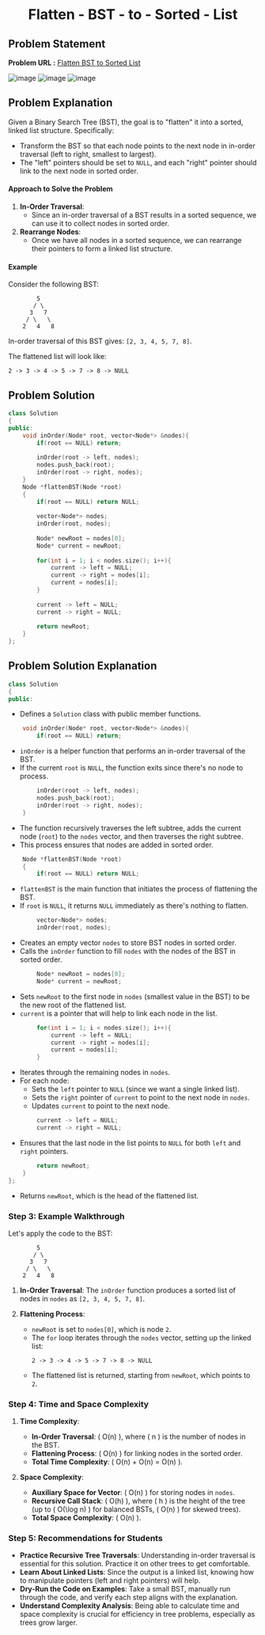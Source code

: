 <h1 align='center'>Flatten - BST - to - Sorted - List</h1>

## Problem Statement

**Problem URL :** [Flatten BST to Sorted List](https://www.geeksforgeeks.org/problems/flatten-bst-to-sorted-list--111950/0)

![image](https://github.com/user-attachments/assets/d1407faf-b1ff-484a-a4fd-cc52cc199310)
![image](https://github.com/user-attachments/assets/76c864cf-4db8-40e9-b88b-c9d1d65cc684)
![image](https://github.com/user-attachments/assets/d4724782-33c2-448d-be5c-f4deb9259421)

## Problem Explanation
Given a Binary Search Tree (BST), the goal is to "flatten" it into a sorted, linked list structure. Specifically:
- Transform the BST so that each node points to the next node in in-order traversal (left to right, smallest to largest).
- The "left" pointers should be set to `NULL`, and each "right" pointer should link to the next node in sorted order.

#### Approach to Solve the Problem

1. **In-Order Traversal**:
   - Since an in-order traversal of a BST results in a sorted sequence, we can use it to collect nodes in sorted order.
2. **Rearrange Nodes**:
   - Once we have all nodes in a sorted sequence, we can rearrange their pointers to form a linked list structure.

#### Example

Consider the following BST:
```
        5
       / \
      3   7
     / \   \
    2   4   8
```

In-order traversal of this BST gives: `[2, 3, 4, 5, 7, 8]`.

The flattened list will look like:
```
2 -> 3 -> 4 -> 5 -> 7 -> 8 -> NULL
```
## Problem Solution
```cpp
class Solution
{
public:
    void inOrder(Node* root, vector<Node*> &nodes){
        if(root == NULL) return;
        
        inOrder(root -> left, nodes);
        nodes.push_back(root);
        inOrder(root -> right, nodes);
    }
    Node *flattenBST(Node *root)
    {
        if(root == NULL) return NULL;
        
        vector<Node*> nodes;
        inOrder(root, nodes);
        
        Node* newRoot = nodes[0];
        Node* current = newRoot;
        
        for(int i = 1; i < nodes.size(); i++){
            current -> left = NULL;
            current -> right = nodes[i];
            current = nodes[i];
        }
        
        current -> left = NULL;
        current -> right = NULL;
        
        return newRoot;
    }
};
```

## Problem Solution Explanation

```cpp
class Solution
{
public:
```
- Defines a `Solution` class with public member functions.

```cpp
    void inOrder(Node* root, vector<Node*> &nodes){
        if(root == NULL) return;
```
- `inOrder` is a helper function that performs an in-order traversal of the BST.
- If the current `root` is `NULL`, the function exits since there's no node to process.

```cpp
        inOrder(root -> left, nodes);
        nodes.push_back(root);
        inOrder(root -> right, nodes);
    }
```
- The function recursively traverses the left subtree, adds the current node (`root`) to the `nodes` vector, and then traverses the right subtree.
- This process ensures that nodes are added in sorted order.

```cpp
    Node *flattenBST(Node *root)
    {
        if(root == NULL) return NULL;
```
- `flattenBST` is the main function that initiates the process of flattening the BST.
- If `root` is `NULL`, it returns `NULL` immediately as there's nothing to flatten.

```cpp
        vector<Node*> nodes;
        inOrder(root, nodes);
```
- Creates an empty vector `nodes` to store BST nodes in sorted order.
- Calls the `inOrder` function to fill `nodes` with the nodes of the BST in sorted order.

```cpp
        Node* newRoot = nodes[0];
        Node* current = newRoot;
```
- Sets `newRoot` to the first node in `nodes` (smallest value in the BST) to be the new root of the flattened list.
- `current` is a pointer that will help to link each node in the list.

```cpp
        for(int i = 1; i < nodes.size(); i++){
            current -> left = NULL;
            current -> right = nodes[i];
            current = nodes[i];
        }
```
- Iterates through the remaining nodes in `nodes`.
- For each node:
  - Sets the `left` pointer to `NULL` (since we want a single linked list).
  - Sets the `right` pointer of `current` to point to the next node in `nodes`.
  - Updates `current` to point to the next node.

```cpp
        current -> left = NULL;
        current -> right = NULL;
```
- Ensures that the last node in the list points to `NULL` for both `left` and `right` pointers.

```cpp
        return newRoot;
    }
};
```
- Returns `newRoot`, which is the head of the flattened list.

### Step 3: Example Walkthrough

Let's apply the code to the BST:
```
        5
       / \
      3   7
     / \   \
    2   4   8
```

1. **In-Order Traversal**: The `inOrder` function produces a sorted list of nodes in `nodes` as `[2, 3, 4, 5, 7, 8]`.
  
2. **Flattening Process**:
   - `newRoot` is set to `nodes[0]`, which is node `2`.
   - The `for` loop iterates through the `nodes` vector, setting up the linked list:
     ```
     2 -> 3 -> 4 -> 5 -> 7 -> 8 -> NULL
     ```
   - The flattened list is returned, starting from `newRoot`, which points to `2`.

### Step 4: Time and Space Complexity

1. **Time Complexity**:
   - **In-Order Traversal**: \( O(n) \), where \( n \) is the number of nodes in the BST.
   - **Flattening Process**: \( O(n) \) for linking nodes in the sorted order.
   - **Total Time Complexity**: \( O(n) + O(n) = O(n) \).

2. **Space Complexity**:
   - **Auxiliary Space for Vector**: \( O(n) \) for storing nodes in `nodes`.
   - **Recursive Call Stack**: \( O(h) \), where \( h \) is the height of the tree (up to \( O(\log n) \) for balanced BSTs, \( O(n) \) for skewed trees).
   - **Total Space Complexity**: \( O(n) \).

### Step 5: Recommendations for Students

- **Practice Recursive Tree Traversals**: Understanding in-order traversal is essential for this solution. Practice it on other trees to get comfortable.
- **Learn About Linked Lists**: Since the output is a linked list, knowing how to manipulate pointers (left and right pointers) will help.
- **Dry-Run the Code on Examples**: Take a small BST, manually run through the code, and verify each step aligns with the explanation.
- **Understand Complexity Analysis**: Being able to calculate time and space complexity is crucial for efficiency in tree problems, especially as trees grow larger.
